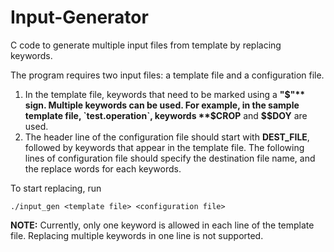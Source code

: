 # Input-Generator
C code to generate multiple input files from template by replacing keywords.

The program requires two input files: a template file and a configuration file.
1. In the template file, keywords that need to be marked using a **"$"** sign.
   Multiple keywords can be used.
   For example, in the sample template file, `test.operation`, keywords **$CROP** and **$$DOY** are used.
2. The header line of the configuration file should start with **DEST_FILE**, followed by keywords that appear in the template file.
   The following lines of configuration file should specify the destination file name, and the replace words for each keywords.

To start replacing, run
```shell
./input_gen <template file> <configuration file>
```

**NOTE:** Currently, only one keyword is allowed in each line of the template file.
Replacing multiple keywords in one line is not supported.
